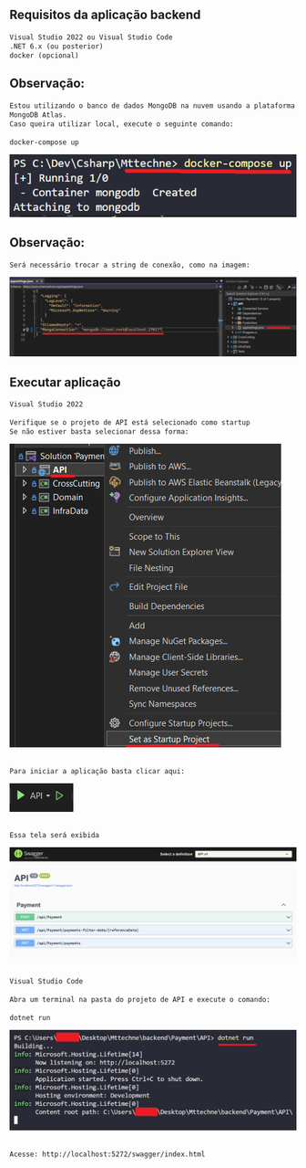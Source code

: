 ## Requisitos da aplicação backend
    Visual Studio 2022 ou Visual Studio Code
    .NET 6.x (ou posterior)
    docker (opcional)

## Observação:
    Estou utilizando o banco de dados MongoDB na nuvem usando a plataforma MongoDB Atlas.
    Caso queira utilizar local, execute o seguinte comando:

    docker-compose up

![images.png](../.attachments/docker-compose.png)

## Observação:
    Será necessário trocar a string de conexão, como na imagem:

![images.png](../.attachments/string%20connection.png)



## Executar aplicação
    Visual Studio 2022

    Verifique se o projeto de API está selecionado como startup 
    Se não estiver basta selecionar dessa forma:
![images.png](../.attachments/vs.png)

##
    Para iniciar a aplicação basta clicar aqui:
![images.png](../.attachments/play.png)

## 
    Essa tela será exibida

![images.png](../.attachments/swagger.png)


##  
    Visual Studio Code
    
    Abra um terminal na pasta do projeto de API e execute o comando:

    dotnet run
![images.png](../.attachments/back.png)

##
    Acesse: http://localhost:5272/swagger/index.html

